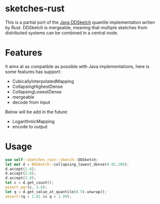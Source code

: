 # sketches-rust
This is a partial port of the [Java DDSketch](https://github.com/DataDog/sketches-java) quantile implementation writen by Rust. DDSketch is mergeable, meaning that multiple sketches from distributed systems can be combined in a central node.

# Features
It aims at as compatible as possible with Java implementations, here is some features has support: 
- CubicallyInterpolatedMapping 
- CollapsingHighestDense
- CollapsingLowestDense 
- mergeable
- decode from input

Below will be add in the future:
- LogarithmicMapping 
- encode to output


# Usage
```rust
use self::sketches_rust::sketch::DDSketch;
let mut d = DDSketch::collapsing_lowest_dense(0.02,100);
d.accept(1.0);
d.accept(2.0);
d.accept(3.0);
let c = d.get_count();
assert_eq!(c, 3.0);
let q = d.get_value_at_quantile(0.5).unwrap();
assert!(q < 2.01 && q > 1.99);
```

